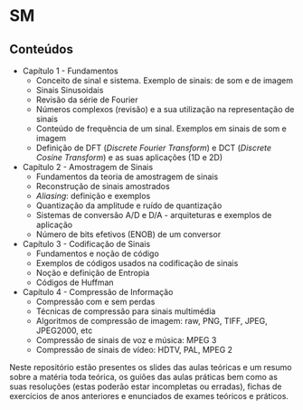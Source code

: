 # SM
## Conteúdos
- Capítulo 1 - Fundamentos
    - Conceito de sinal e sistema. Exemplo de sinais: de som e de imagem
    - Sinais Sinusoidais
    - Revisão da série de Fourier
    - Números complexos (revisão) e a sua utilização na representação de sinais
    - Conteúdo de frequência de um sinal. Exemplos em sinais de som e imagem
    - Definição de DFT (*Discrete Fourier Transform*) e DCT (*Discrete Cosine Transform*) e as suas aplicações (1D e 2D)
- Capítulo 2 - Amostragem de Sinais
    - Fundamentos da teoria de amostragem de sinais
    - Reconstrução de sinais amostrados
    - *Aliasing*: definição e exemplos
    - Quantização da amplitude e ruído de quantização
    - Sistemas de conversão A/D e D/A - arquiteturas e exemplos de aplicação
    - Número de bits efetivos (ENOB) de um conversor
- Capítulo 3 - Codificação de Sinais
    - Fundamentos e noção de código
    - Exemplos de códigos usados na codificação de sinais
    - Noção e definição de Entropia
    - Códigos de Huffman
- Capítulo 4 - Compressão de Informação
    - Compressão com e sem perdas
    - Técnicas de compressão para sinais multimédia 
    - Algoritmos de compressão de imagem: raw, PNG, TIFF, JPEG, JPEG2000, etc
    - Compressão de sinais de voz e música: MPEG 3
    - Compressão de sinais de vídeo: HDTV, PAL, MPEG 2 <br />

Neste repositório estão presentes os slides das aulas teóricas e um resumo sobre a matéria toda teórica, os guiões das aulas práticas bem como as suas resoluções (estas poderão estar incompletas ou erradas), fichas de exercícios de anos anteriores e enunciados de exames teóricos e práticos.
